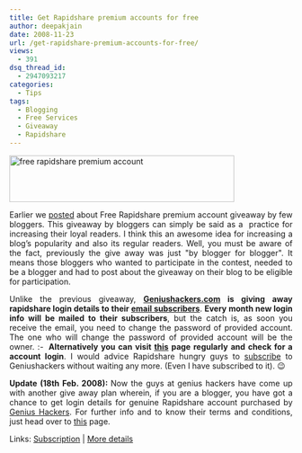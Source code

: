 ```yaml
---
title: Get Rapidshare premium accounts for free
author: deepakjain
date: 2008-11-23
url: /get-rapidshare-premium-accounts-for-free/
views:
  - 391
dsq_thread_id:
  - 2947093217
categories:
  - Tips
tags:
  - Blogging
  - Free Services
  - Giveaway
  - Rapidshare
---
```

<div>
  <a href="http://cdn.devilsworkshop.org/files/2009/02/freerapidsharepremiumaccount.jpg"><img class="wp-image-52342" style="border-right: 0px;border-top: 0px;float: none;margin-left: auto;border-left: 0px;margin-right: auto;border-bottom: 0px" height="83" alt="free rapidshare premium account" src="http://cdn.devilsworkshop.org/files/2009/02/freerapidsharepremiumaccount-thumb.jpg" width="400" border="0" /></a>
</div>

<p align="justify">
  Earlier we <a href="http://devilsworkshop.org/free-rapidshare-premium-accounts-bloggers/">posted</a> about Free Rapidshare premium account giveaway by few bloggers. This giveaway by bloggers can simply be said as a&#160; practice for increasing their loyal readers. I think this an awesome idea for increasing a blog&#8217;s popularity and also its regular readers. Well, you must be aware of the fact, previously the give away was just "by blogger for blogger". It means those bloggers who wanted to participate in the contest, needed to be a blogger and had to post about the giveaway on their blog to be eligible for participation.
</p>

<p align="justify">
  Unlike the previous giveaway, <strong><a href="http://geniushackers.com/blog/2008/11/22/get-free-rapidshare-premium-accounts/" onclick="_gaq.push(['_trackEvent', 'outbound-article', 'http://geniushackers.com/blog/2008/11/22/get-free-rapidshare-premium-accounts/', 'Geniushackers.com']);" >Geniushackers.com</a></strong><strong> is giving away rapidshare login details to their </strong><a href="http://www.feedburner.com/fb/a/emailverifySubmit?feedId=1176354" onclick="_gaq.push(['_trackEvent', 'outbound-article', 'http://www.feedburner.com/fb/a/emailverifySubmit?feedId=1176354', 'email subscribers']);" ><strong>email subscribers</strong></a>. <strong>Every month new login info will be mailed to their subscribers</strong>, but the catch is, as soon you receive the email, you need to change the password of provided account. The one who will change the password of provided account will be the owner. <img src="http://devilsworkshop.org/wp-includes/images/smilies/simple-smile.png" alt=":-)" class="wp-smiley" style="height: 1em; max-height: 1em;" /> <strong>Alternatively you can visit <a href="http://geniushackers.com/blog/2008/11/22/free-rapidshare-premium-account/" onclick="_gaq.push(['_trackEvent', 'outbound-article', 'http://geniushackers.com/blog/2008/11/22/free-rapidshare-premium-account/', 'this']);" >this</a> page regularly and check for a account login</strong>. I would advice Rapidshare hungry guys to <a href="http://www.feedburner.com/fb/a/emailverifySubmit?feedId=1176354" onclick="_gaq.push(['_trackEvent', 'outbound-article', 'http://www.feedburner.com/fb/a/emailverifySubmit?feedId=1176354', 'subscribe']);" >subscribe</a> to Geniushackers without waiting any more. (Even I have subscribed to it). 😉
</p>

<p align="justify">
  <strong>Update (18th Feb. 2008): </strong>Now the guys at genius hackers have come up with another give away plan wherein, if you are a blogger, you have got a chance to get login details for genuine Rapidshare account purchased by <a href="http://geniushackers.com/blog/2009/02/10/rapidshare-premium-accounts-for-webmasters-and-bloggers/" onclick="_gaq.push(['_trackEvent', 'outbound-article', 'http://geniushackers.com/blog/2009/02/10/rapidshare-premium-accounts-for-webmasters-and-bloggers/', 'Genius Hackers']);" >Genius Hackers</a>. For further info and to know their terms and conditions, just head over to <a href="http://geniushackers.com/blog/2009/02/10/rapidshare-premium-accounts-for-webmasters-and-bloggers/" onclick="_gaq.push(['_trackEvent', 'outbound-article', 'http://geniushackers.com/blog/2009/02/10/rapidshare-premium-accounts-for-webmasters-and-bloggers/', 'this']);" >this</a> page.
</p>

<p align="justify">
  Links: <a href="http://www.feedburner.com/fb/a/emailverifySubmit?feedId=1176354" onclick="_gaq.push(['_trackEvent', 'outbound-article', 'http://www.feedburner.com/fb/a/emailverifySubmit?feedId=1176354', 'Subscription']);" >Subscription</a> | <a href="http://geniushackers.com/blog/2008/11/22/get-free-rapidshare-premium-accounts/" onclick="_gaq.push(['_trackEvent', 'outbound-article', 'http://geniushackers.com/blog/2008/11/22/get-free-rapidshare-premium-accounts/', 'More details']);" >More details</a>
</p>
